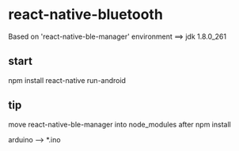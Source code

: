 # react-native-bluetooth
Based on 'react-native-ble-manager'
environment ==>
jdk 1.8.0_261

## start 
npm install 
react-native run-android

## tip
move react-native-ble-manager into node_modules after npm install

arduino --> *.ino

